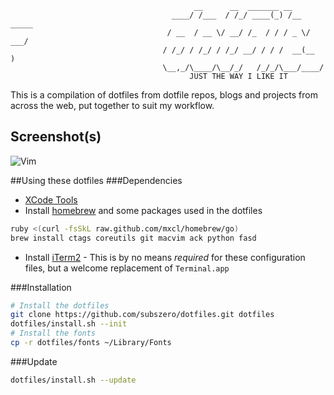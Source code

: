                                              __      __  _______ __
                                        ____/ /___  / /_/ ____(_) /__  _____
                                       / __  / __ \/ __/ /_  / / / _ \/ ___/
                                      / /_/ / /_/ / /_/ __/ / / /  __(__  ) 
                                      \__,_/\____/\__/_/   /_/_/\___/____/  
                                            JUST THE WAY I LIKE IT 


This is a compilation of dotfiles from dotfile repos, blogs and projects from across the web, put together to suit my workflow.

## Screenshot(s)
![Vim](https://raw.github.com/subszero/dotfiles/master/vim_screenshot.png)


##Using these dotfiles
###Dependencies
* [XCode Tools](http://itunes.apple.com/us/app/xcode/id497799835?ls=1&mt=12#)
* Install [homebrew](https://github.com/mxcl/homebrew) and some packages used in the dotfiles

```bash
ruby <(curl -fsSkL raw.github.com/mxcl/homebrew/go)
brew install ctags coreutils git macvim ack python fasd
```

* Install [iTerm2](http://www.iterm2.com/#/section/home) - This is by no means _required_ for these configuration files, but a welcome replacement of `Terminal.app`

###Installation

```bash
# Install the dotfiles
git clone https://github.com/subszero/dotfiles.git dotfiles
dotfiles/install.sh --init
# Install the fonts
cp -r dotfiles/fonts ~/Library/Fonts
```

###Update

```bash
dotfiles/install.sh --update
```


